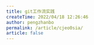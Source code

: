 ```yaml
---
title: git工作流实践
createTime: 2022/04/18 12:26:46
author: pengzhanbo
permalink: /article/cjeo0sia/
article: false
---
```

